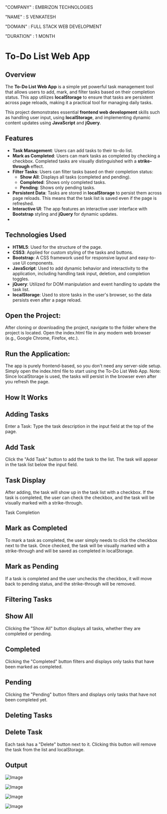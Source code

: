 "COMPANY" : EMBRIZON TECHNOLOGIES

"NAME" : S VENKATESH

"DOMAIN" : FULL STACK WEB DEVELOPMENT

"DURATION" : 1 MONTH

# To-Do List Web App

## Overview

The **To-Do List Web App** is a simple yet powerful task management tool that allows users to add, mark, and filter tasks based on their completion status. This app utilizes **localStorage** to ensure that tasks are persistent across page reloads, making it a practical tool for managing daily tasks.

This project demonstrates essential **frontend web development** skills such as handling user input, using **localStorage**, and implementing dynamic content updates using **JavaScript** and **jQuery**.

## Features

- **Task Management**: Users can add tasks to their to-do list.
- **Mark as Completed**: Users can mark tasks as completed by checking a checkbox. Completed tasks are visually distinguished with a **strike-through** effect.
- **Filter Tasks**: Users can filter tasks based on their completion status:
  - **Show All**: Displays all tasks (completed and pending).
  - **Completed**: Shows only completed tasks.
  - **Pending**: Shows only pending tasks.
- **Persistent Data**: Tasks are stored in **localStorage** to persist them across page reloads. This means that the task list is saved even if the page is refreshed.
- **Interactive UI**: The app features an interactive user interface with **Bootstrap** styling and **jQuery** for dynamic updates.
- 
## Technologies Used

- **HTML5**: Used for the structure of the page.
- **CSS3**: Applied for custom styling of the tasks and buttons.
- **Bootstrap**: A CSS framework used for responsive layout and easy-to-use UI components.
- **JavaScript**: Used to add dynamic behavior and interactivity to the application, including handling task input, deletion, and completion toggles.
- **jQuery**: Utilized for DOM manipulation and event handling to update the task list.
- **localStorage**: Used to store tasks in the user's browser, so the data persists even after a page reload.

## Open the Project:

After cloning or downloading the project, navigate to the folder where the project is located.
Open the index.html file in any modern web browser (e.g., Google Chrome, Firefox, etc.).

## Run the Application:

The app is purely frontend-based, so you don't need any server-side setup.
Simply open the index.html file to start using the To-Do List Web App.
Note: Since localStorage is used, the tasks will persist in the browser even after you refresh the page.

## How It Works
## Adding Tasks
Enter a Task: Type the task description in the input field at the top of the page.
 ## Add Task
 Click the "Add Task" button to add the task to the list. The task will appear in the task list below the input field.

## Task Display
After adding, the task will show up in the task list with a checkbox. If the task is completed, the user can check the checkbox, and the task will be visually marked with a strike-through.

Task Completion

## Mark as Completed 
To mark a task as completed, the user simply needs to click the checkbox next to the task. Once checked, the task will be visually marked with a strike-through and will be saved as completed in localStorage.

## Mark as Pending
If a task is completed and the user unchecks the checkbox, it will move back to pending status, and the strike-through will be removed.

## Filtering Tasks
## Show All
Clicking the "Show All" button displays all tasks, whether they are completed or pending.

## Completed
Clicking the "Completed" button filters and displays only tasks that have been marked as completed.

## Pending
Clicking the "Pending" button filters and displays only tasks that have not been completed yet.

## Deleting Tasks
## Delete Task
Each task has a "Delete" button next to it. Clicking this button will remove the task from the list and localStorage.

## Output

![Image](https://github.com/user-attachments/assets/e320ab9c-5dc8-4af1-b3f3-0502e9614af6)

![Image](https://github.com/user-attachments/assets/e2c1b581-13b4-42ac-ad9a-9b6e4b04ae0a)

![Image](https://github.com/user-attachments/assets/c13347fa-9b66-47d9-a1c9-403bd7e7a2f7)

![Image](https://github.com/user-attachments/assets/c13d7d88-683b-44af-b430-a99b5b82d545)
